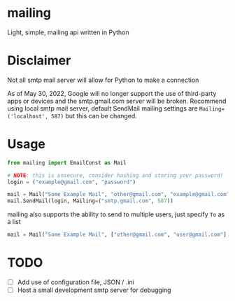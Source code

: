 # mailing
Light, simple, mailing api written in Python

# Disclaimer

Not all smtp mail server will allow for Python to make a connection 

As of May 30, 2022, Google will no longer support the use of third-party apps or devices
and the smtp.gmail.com server will be broken. Recommend using local smtp mail server,
default SendMail mailing settings are `Mailing=('localhost', 587)` but this can be changed.

# Usage
```python
from mailing import EmailConst as Mail

# NOTE: this is unsecure, consider hashing and storing your password!
login = ("example@gmail.com", "password")

mail = Mail("Some Example Mail", "other@gmail.com", "example@gmail.com", "Hello, World!")
mail.SendMail(login, Mailing=("smtp.gmail.com", 587))
```

mailing also supports the ability to send to multiple users, just specify `To` as a list

```python
mail = Mail("Some Example Mail", ["other@gmail.com", "user@gmail.com"], "example@gmail.com", "Hello, World!")
```

# TODO

- [ ] Add use of configuration file, JSON / .ini
- [ ] Host a small development smtp server for debugging
